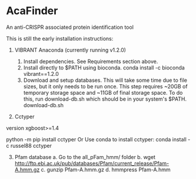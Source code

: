 # AcaFinder
An anti-CRISPR associated protein identification tool

This is still the early installation instructions:

1. VIBRANT
Anaconda (currently running v1.2.0)
	1. Install dependencies. See Requirements section above.
	2. Install directly to $PATH using bioconda.
conda install -c bioconda vibrant==1.2.0
	3. Download and setup databases. This will take some time due to file sizes, but it only needs to be run once. This step requires ~20GB of temporary storage space and ~11GB of final storage space. To do this, run download-db.sh which should be in your system's $PATH.
download-db.sh

2. Cctyper

version xgboost>=1.4

python -m pip install cctyper
Or 
Use conda to install cctyper: conda install -c russel88 cctyper

3. Pfam database
a. Go to the all_pFam_hmm/ folder
b. wget http://ftp.ebi.ac.uk/pub/databases/Pfam/current_release/Pfam-A.hmm.gz
c. gunzip Pfam-A.hmm.gz
d. hmmpress Pfam-A.hmm
 
